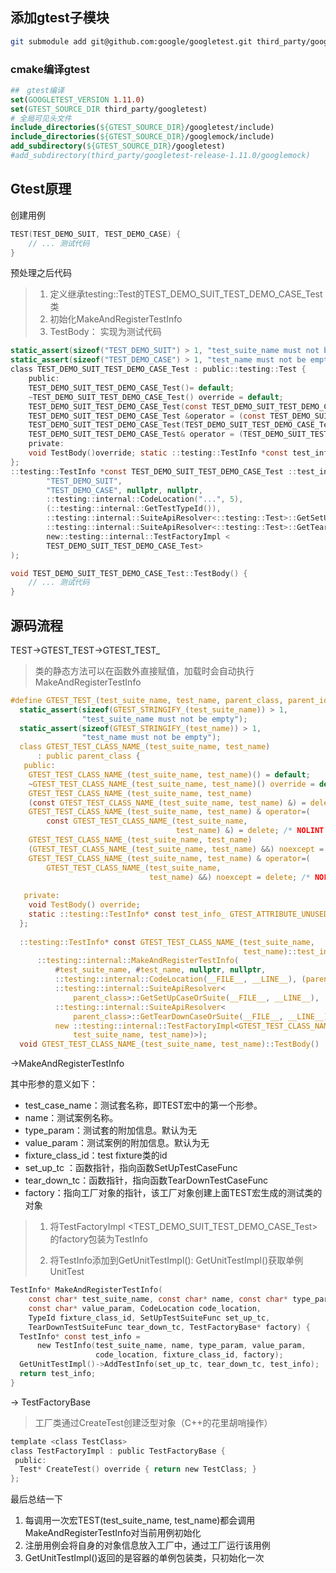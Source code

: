 ## 添加gtest子模块
```bash
git submodule add git@github.com:google/googletest.git third_party/googletest
```

### cmake编译gtest
```cmake
##　gtest编译
set(GOOGLETEST_VERSION 1.11.0)
set(GTEST_SOURCE_DIR third_party/googletest)
# 全局可见头文件
include_directories(${GTEST_SOURCE_DIR}/googletest/include)
include_directories(${GTEST_SOURCE_DIR}/googlemock/include)
add_subdirectory(${GTEST_SOURCE_DIR}/googletest)
#add_subdirectory(third_party/googletest-release-1.11.0/googlemock)
```

## Gtest原理

创建用例

```c
TEST(TEST_DEMO_SUIT, TEST_DEMO_CASE) {
    // ... 测试代码
}
```

预处理之后代码

> 1. 定义继承testing::Test的TEST_DEMO_SUIT_TEST_DEMO_CASE_Test类
> 2. 初始化MakeAndRegisterTestInfo
> 3. TestBody： 实现为测试代码

```c
static_assert(sizeof("TEST_DEMO_SUIT") > 1, "test_suite_name must not be empty");
static_assert(sizeof("TEST_DEMO_CASE") > 1, "test_name must not be empty");
class TEST_DEMO_SUIT_TEST_DEMO_CASE_Test : public::testing::Test {
    public:
    TEST_DEMO_SUIT_TEST_DEMO_CASE_Test()= default;
    ~TEST_DEMO_SUIT_TEST_DEMO_CASE_Test() override = default;
    TEST_DEMO_SUIT_TEST_DEMO_CASE_Test(const TEST_DEMO_SUIT_TEST_DEMO_CASE_Test &) = delete;
    TEST_DEMO_SUIT_TEST_DEMO_CASE_Test &operator = (const TEST_DEMO_SUIT_TEST_DEMO_CASE_Test&) = delete;
    TEST_DEMO_SUIT_TEST_DEMO_CASE_Test(TEST_DEMO_SUIT_TEST_DEMO_CASE_Test &&) noexcept = delete;
    TEST_DEMO_SUIT_TEST_DEMO_CASE_Test& operator = (TEST_DEMO_SUIT_TEST_DEMO_CASE_Test&& ) noexcept = delete;
    private:
    void TestBody()override; static ::testing::TestInfo *const test_info_ __attribute__((unused));
};
::testing::TestInfo *const TEST_DEMO_SUIT_TEST_DEMO_CASE_Test ::test_info_ = ::testing::internal::MakeAndRegisterTestInfo(
        "TEST_DEMO_SUIT",
        "TEST_DEMO_CASE", nullptr, nullptr,
        ::testing::internal::CodeLocation("...", 5),
        (::testing::internal::GetTestTypeId()),
        ::testing::internal::SuiteApiResolver<::testing::Test>::GetSetUpCaseOrSuite("...", 5),
        ::testing::internal::SuiteApiResolver<::testing::Test>::GetTearDownCaseOrSuite("...", 5),
        new::testing::internal::TestFactoryImpl <
        TEST_DEMO_SUIT_TEST_DEMO_CASE_Test>
);

void TEST_DEMO_SUIT_TEST_DEMO_CASE_Test::TestBody() {
    // ... 测试代码
}
```

## 源码流程

TEST->GTEST_TEST->GTEST_TEST_

> 类的静态方法可以在函数外直接赋值，加载时会自动执行MakeAndRegisterTestInfo

```c
#define GTEST_TEST_(test_suite_name, test_name, parent_class, parent_id)       \
  static_assert(sizeof(GTEST_STRINGIFY_(test_suite_name)) > 1,                 \
                "test_suite_name must not be empty");                          \
  static_assert(sizeof(GTEST_STRINGIFY_(test_name)) > 1,                       \
                "test_name must not be empty");                                \
  class GTEST_TEST_CLASS_NAME_(test_suite_name, test_name)                     \
      : public parent_class {                                                  \
   public:                                                                     \
    GTEST_TEST_CLASS_NAME_(test_suite_name, test_name)() = default;            \
    ~GTEST_TEST_CLASS_NAME_(test_suite_name, test_name)() override = default;  \
    GTEST_TEST_CLASS_NAME_(test_suite_name, test_name)                         \
    (const GTEST_TEST_CLASS_NAME_(test_suite_name, test_name) &) = delete;     \
    GTEST_TEST_CLASS_NAME_(test_suite_name, test_name) & operator=(            \
        const GTEST_TEST_CLASS_NAME_(test_suite_name,                          \
                                     test_name) &) = delete; /* NOLINT */      \
    GTEST_TEST_CLASS_NAME_(test_suite_name, test_name)                         \
    (GTEST_TEST_CLASS_NAME_(test_suite_name, test_name) &&) noexcept = delete; \
    GTEST_TEST_CLASS_NAME_(test_suite_name, test_name) & operator=(            \
        GTEST_TEST_CLASS_NAME_(test_suite_name,                                \
                               test_name) &&) noexcept = delete; /* NOLINT */  \
                                                                               \
   private:                                                                    \
    void TestBody() override;                                                  \
    static ::testing::TestInfo* const test_info_ GTEST_ATTRIBUTE_UNUSED_;      \
  };                                                                           \
                                                                               \
  ::testing::TestInfo* const GTEST_TEST_CLASS_NAME_(test_suite_name,           \
                                                    test_name)::test_info_ =   \
      ::testing::internal::MakeAndRegisterTestInfo(                            \
          #test_suite_name, #test_name, nullptr, nullptr,                      \
          ::testing::internal::CodeLocation(__FILE__, __LINE__), (parent_id),  \
          ::testing::internal::SuiteApiResolver<                               \
              parent_class>::GetSetUpCaseOrSuite(__FILE__, __LINE__),          \
          ::testing::internal::SuiteApiResolver<                               \
              parent_class>::GetTearDownCaseOrSuite(__FILE__, __LINE__),       \
          new ::testing::internal::TestFactoryImpl<GTEST_TEST_CLASS_NAME_(     \
              test_suite_name, test_name)>);                                   \
  void GTEST_TEST_CLASS_NAME_(test_suite_name, test_name)::TestBody()
```

->MakeAndRegisterTestInfo

其中形参的意义如下：

- test_case_name：测试套名称，即TEST宏中的第一个形参。
- name：测试案例名称。
- type_param：测试套的附加信息。默认为无
- value_param：测试案例的附加信息。默认为无
- fixture_class_id：test fixture类的id
- set_up_tc ：函数指针，指向函数SetUpTestCaseFunc
- tear_down_tc：函数指针，指向函数TearDownTestCaseFunc
- factory：指向工厂对象的指针，该工厂对象创建上面TEST宏生成的测试类的对象

> 1. 将TestFactoryImpl <TEST_DEMO_SUIT_TEST_DEMO_CASE_Test>的factory包装为TestInfo
>
> 2. 将TestInfo添加到GetUnitTestImpl(): GetUnitTestImpl()获取单例UnitTest

```c
TestInfo* MakeAndRegisterTestInfo(
    const char* test_suite_name, const char* name, const char* type_param,
    const char* value_param, CodeLocation code_location,
    TypeId fixture_class_id, SetUpTestSuiteFunc set_up_tc,
    TearDownTestSuiteFunc tear_down_tc, TestFactoryBase* factory) {
  TestInfo* const test_info =
      new TestInfo(test_suite_name, name, type_param, value_param,
                   code_location, fixture_class_id, factory);
  GetUnitTestImpl()->AddTestInfo(set_up_tc, tear_down_tc, test_info);
  return test_info;
}
```

-> TestFactoryBase

> 工厂类通过CreateTest创建泛型对象（C++的花里胡哨操作）

```c
template <class TestClass>
class TestFactoryImpl : public TestFactoryBase {
 public:
  Test* CreateTest() override { return new TestClass; }
};
```



最后总结一下

1. 每调用一次宏TEST(test_suite_name, test_name)都会调用MakeAndRegisterTestInfo对当前用例初始化
2. 注册用例会将自身的对象信息放入工厂中，通过工厂运行该用例
3. GetUnitTestImpl()返回的是容器的单例包装类，只初始化一次

